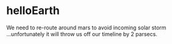 # helloEarth

We need to re-route around mars to avoid incoming solar storm ...unfortunately it will throw us off our timeline by 2 parsecs.
